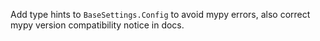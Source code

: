 Add type hints to `BaseSettings.Config` to avoid mypy errors, also correct mypy version compatibility notice in docs.
